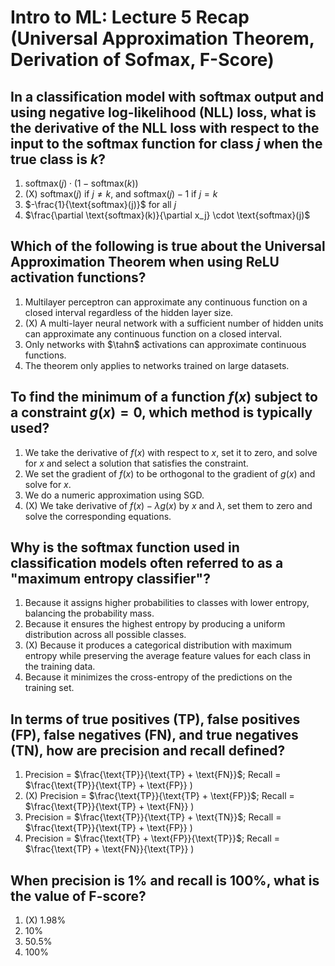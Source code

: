 # Intro to ML: Lecture 5 Recap (Universal Approximation Theorem, Derivation of Sofmax, F-Score)

## In a classification model with softmax output and using negative log-likelihood (NLL) loss, what is the derivative of the NLL loss with respect to the input to the softmax function for class $j$ when the true class is $k$?

1. $\text{softmax}(j) \cdot (1 - \text{softmax}(k))$
2. (X) $\text{softmax}(j)$ if $j \neq k$, and $\text{softmax}(j) - 1$ if $j = k$
3. $-\frac{1}{\text{softmax}(j)}$ for all $j$
4. $\frac{\partial \text{softmax}(k)}{\partial x_j} \cdot \text{softmax}(j)$


## Which of the following is true about the Universal Approximation Theorem when using ReLU activation functions?

1. Multilayer perceptron can approximate any continuous function on a closed interval regardless of the hidden layer size.
2. (X) A multi-layer neural network with a sufficient number of hidden units can approximate any continuous function on a closed interval.
3. Only networks with $\tahn$ activations can approximate continuous functions.
4. The theorem only applies to networks trained on large datasets.


## To find the minimum of a function $f(x)$ subject to a constraint $g(x)=0$, which method is typically used?

1. We take the derivative of $f(x)$ with respect to $x$, set it to zero, and solve for $x$ and select a solution that satisfies the constraint.
2. We set the gradient of $f(x)$ to be orthogonal to the gradient of $g(x)$ and solve for $x$.
3. We do a numeric approximation using SGD.
4. (X) We take derivative of $f(x) - \lambda g(x)$ by $x$ and $\lambda$, set them to zero and solve the corresponding equations.


## Why is the softmax function used in classification models often referred to as a "maximum entropy classifier"?

1. Because it assigns higher probabilities to classes with lower entropy, balancing the probability mass.
2. Because it ensures the highest entropy by producing a uniform distribution across all possible classes.
3. (X) Because it produces a categorical distribution with maximum entropy while preserving the average feature values for each class in the training data.
4. Because it minimizes the cross-entropy of the predictions on the training set.


## In terms of true positives (TP), false positives (FP), false negatives (FN), and true negatives (TN), how are precision and recall defined?

1. Precision = $\frac{\text{TP}}{\text{TP} + \text{FN}}$; Recall = $\frac{\text{TP}}{\text{TP} + \text{FP}} \)
2. (X) Precision = $\frac{\text{TP}}{\text{TP} + \text{FP}}$; Recall = $\frac{\text{TP}}{\text{TP} + \text{FN}} \)
3. Precision = $\frac{\text{TP}}{\text{TP} + \text{TN}}$; Recall = $\frac{\text{TP}}{\text{TP} + \text{FP}} \)
4. Precision = $\frac{\text{TP} + \text{FP}}{\text{TP}}$; Recall = $\frac{\text{TP} + \text{FN}}{\text{TP}} \)


## When precision is 1% and recall is 100%, what is the value of F-score?

1. (X) 1.98%
2. 10%
3. 50.5%
4. 100%
